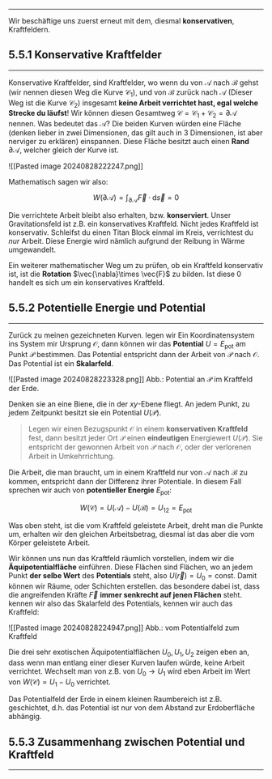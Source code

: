 ***

Wir beschäftige uns zuerst erneut mit dem, diesmal **konservativen**, Kraftfeldern.


## 5.5.1 Konservative Kraftfelder
***

Konservative Kraftfelder, sind Kraftfelder, wo wenn du von $\mathcal{A}$ nach $\mathcal{B}$ gehst (wir nennen diesen Weg die Kurve $\mathcal{C}_{1}$), und von $\mathcal{B}$ zurück nach $\mathcal{A}$ (Dieser Weg ist die Kurve $\mathcal{C}_{2}$) insgesamt **keine Arbeit verrichtet hast, egal welche Strecke du läufst**! Wir können diesen Gesamtweg $\mathcal{C}=\mathcal{C}_{1}+\mathcal{C}_{2}=\partial \mathcal{A}$ nennen. Was bedeutet das $\mathcal{A}$? Die beiden Kurven würden eine Fläche (denken lieber in zwei Dimensionen, das gilt auch in 3 Dimensionen, ist aber nerviger zu erklären) einspannen. Diese Fläche besitzt auch einen **Rand** $\partial \mathcal{A}$, welcher gleich der Kurve ist.

![[Pasted image 20240828222247.png]]

Mathematisch sagen wir also:

$$
W(\partial \mathcal{A})=\int_{\partial \mathcal{A}}  \vec{F}\cdot\text{d}\vec{s}=0
$$

Die verrichtete Arbeit bleibt also erhalten, bzw. **konserviert**. Unser Gravitationsfeld ist z.B. ein konservatives Kraftfeld. Nicht jedes Kraftfeld ist konservativ. Schleifst du einen Titan Block einmal im Kreis, verrichtest du *nur* Arbeit. Diese Energie wird nämlich aufgrund der Reibung in Wärme umgewandelt.

Ein weiterer mathematischer Weg um zu prüfen, ob ein Kraftfeld konservativ ist, ist die **Rotation** $\vec{\nabla}\times  \vec{F}$ zu bilden. Ist diese $0$ handelt es sich um ein konservatives Kraftfeld.


## 5.5.2 Potentielle Energie und Potential
***

Zurück zu meinen gezeichneten Kurven. legen wir Ein Koordinatensystem ins System mir Ursprung $\mathcal{O}$, dann können wir das **Potential** $U=E_{\text{pot}}$ am Punkt $\mathcal{P}$ bestimmen. Das Potential entspricht dann der Arbeit von $\mathcal{P}$ nach $\mathcal{O}$. Das Potential ist ein **Skalarfeld**.

![[Pasted image 20240828223328.png]]
Abb.: Potential an $\mathcal{P}$ im Kraftfeld der Erde.

Denken sie an eine Biene, die in der $xy$-Ebene fliegt. An jedem Punkt, zu jedem Zeitpunkt besitzt sie ein Potential $U(\mathcal{P})$.

>Legen wir einen Bezugspunkt $\mathcal{O}$ in einem **konservativen Kraftfeld** fest, dann besitzt jeder Ort $\mathcal{P}$ einen **eindeutigen** Energiewert $U(\mathcal{P})$. Sie entspricht der gewonnen Arbeit von $\mathcal{P}$ nach $\mathcal{O}$, oder der verlorenen Arbeit in Umkehrrichtung.

Die Arbeit, die man braucht, um in einem Kraftfeld nur von $\mathcal{A}$ nach $\mathcal{B}$ zu kommen, entspricht dann der Differenz ihrer Potentiale. In diesem Fall sprechen wir auch von **potentieller Energie** $E_{\text{pot}}$:

$$
W(\mathcal{C})=U(\mathcal{A})-U(\mathcal{B})=U_{12}=E_{\text{pot}}
$$

Was oben steht, ist die vom Kraftfeld geleistete Arbeit, dreht man die Punkte um, erhalten wir den gleichen Arbeitsbetrag, diesmal ist das aber die vom Körper geleistete Arbeit.

Wir können uns nun das Kraftfeld räumlich vorstellen, indem wir die **Äquipotentialfläche** einführen. Diese Flächen sind Flächen, wo an jedem Punkt **der selbe Wert** des **Potentials** steht, also $U(\vec{r})=U_{0}=\text{const.}$ Damit können wir Räume, oder Schichten erstellen. das besondere dabei ist, dass die angreifenden Kräfte $\vec{F}$ **immer senkrecht auf jenen Flächen** steht. kennen wir also das Skalarfeld des Potentials, kennen wir auch das Kraftfeld:

![[Pasted image 20240828224947.png]]
Abb.: vom Potentialfeld zum Kraftfeld

Die drei sehr exotischen Äquipotentialflächen $U_{0},U_{1},U_{2}$ zeigen eben an, dass wenn man entlang einer dieser Kurven laufen würde, keine Arbeit verrichtet. Wechselt man von z.B. von $U_{0} \to U_{1}$ wird eben Arbeit im Wert von $W(\mathcal{C})=U_{1}-U_{0}$ verrichtet.

Das Potentialfeld der Erde in einem kleinen Raumbereich ist z.B. geschichtet, d.h. das Potential ist nur von dem Abstand zur Erdoberfläche abhängig.


## 5.5.3 Zusammenhang zwischen Potential und Kraftfeld
***

 